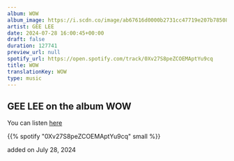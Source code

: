 ```yaml
---
album: WOW
album_image: https://i.scdn.co/image/ab67616d0000b2731cc47719e207b785082b0259
artist: GEE LEE
date: 2024-07-28 16:00:45+00:00
draft: false
duration: 127741
preview_url: null
spotify_url: https://open.spotify.com/track/0Xv27S8peZCOEMAptYu9cq
title: WOW
translationKey: WOW
type: music
---
```


## GEE LEE on the album WOW

You can listen [here](https://open.spotify.com/track/0Xv27S8peZCOEMAptYu9cq)

{{% spotify "0Xv27S8peZCOEMAptYu9cq" small %}}

added on July 28, 2024